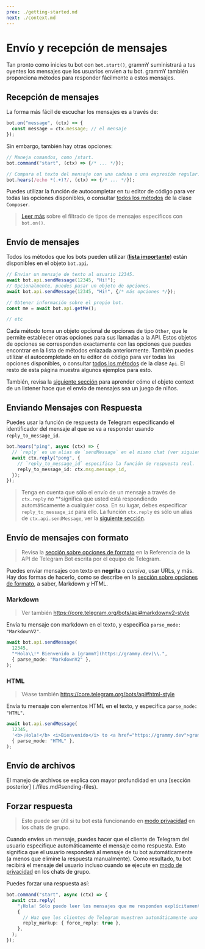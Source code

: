 ```yaml
---
prev: ./getting-started.md
next: ./context.md
---
```


# Envío y recepción de mensajes

Tan pronto como inicies tu bot con `bot.start()`, grammY suministrará a tus oyentes los mensajes que los usuarios envíen a tu bot.
grammY también proporciona métodos para responder fácilmente a estos mensajes.

## Recepción de mensajes

La forma más fácil de escuchar los mensajes es a través de:

```ts
bot.on("message", (ctx) => {
  const message = ctx.message; // el mensaje
});
```

Sin embargo, también hay otras opciones:

```ts
// Maneja comandos, como /start.
bot.command("start", (ctx) => {/* ... */});

// Compara el texto del mensaje con una cadena o una expresión regular.
bot.hears(/echo *(.+)?/, (ctx) => {/* ... */});
```

Puedes utilizar la función de autocompletar en tu editor de código para ver todas las opciones disponibles, o consultar [todos los métodos](https://deno.land/x/grammy/mod.ts?s=Composer) de la clase `Composer`.

> [Leer más](./filter-queries.md) sobre el filtrado de tipos de mensajes específicos con `bot.on()`.

## Envío de mensajes

Todos los métodos que los bots pueden utilizar (**[lista importante](https://core.telegram.org/bots/api#available-methods)**) están disponibles en el objeto `bot.api`.

```ts
// Enviar un mensaje de texto al usuario 12345.
await bot.api.sendMessage(12345, "Hi!");
// Opcionalmente, puedes pasar un objeto de opciones.
await bot.api.sendMessage(12345, "Hi!", {/* más opciones */});

// Obtener información sobre el propio bot.
const me = await bot.api.getMe();

// etc
```

Cada método toma un objeto opcional de opciones de tipo `Other`, que le permite establecer otras opciones para sus llamadas a la API.
Estos objetos de opciones se corresponden exactamente con las opciones que puedes encontrar en la lista de métodos enlazada anteriormente.
También puedes utilizar el autocompletado en tu editor de código para ver todas las opciones disponibles, o consultar [todos los métodos](https://deno.land/x/grammy/mod.ts?s=Api) de la clase `Api`.
El resto de esta página muestra algunos ejemplos para esto.

También, revisa la [siguiente sección](./context.md) para aprender cómo el objeto context de un listener hace que el envío de mensajes sea un juego de niños.

## Enviando Mensajes con Respuesta

Puedes usar la función de respuesta de Telegram especificando el identificador del mensaje al que se va a responder usando `reply_to_message_id`.

```ts
bot.hears("ping", async (ctx) => {
  // `reply` es un alias de `sendMessage` en el mismo chat (ver siguiente sección).
  await ctx.reply("pong", {
    // `reply_to_message_id` especifica la función de respuesta real.
    reply_to_message_id: ctx.msg.message_id,
  });
});
```

> Tenga en cuenta que sólo el envío de un mensaje a través de `ctx.reply` no **significa que usted está respondiendo automáticamente a cualquier cosa.
> En su lugar, debes especificar `reply_to_message_id` para ello.
> La función `ctx.reply` es sólo un alias de `ctx.api.sendMessage`, ver la [siguiente sección](./context.md#acciones-disponibles).

## Envío de mensajes con formato

> Revisa la [sección sobre opciones de formato](https://core.telegram.org/bots/api#formatting-options) en la Referencia de la API de Telegram Bot escrita por el equipo de Telegram.

Puedes enviar mensajes con texto en **negrita** o _cursiva_, usar URLs, y más.
Hay dos formas de hacerlo, como se describe en la [sección sobre opciones de formato](https://core.telegram.org/bots/api#formatting-options), a saber, Markdown y HTML.

### Markdown

> Ver también <https://core.telegram.org/bots/api#markdownv2-style>

Envía tu mensaje con markdown en el texto, y especifica `parse_mode: "MarkdownV2"`.

```ts
await bot.api.sendMessage(
  12345,
  "*Hola\\!* Bienvenido a [grammY](https://grammy.dev)\\.",
  { parse_mode: "MarkdownV2" },
);
```

### HTML

> Véase también <https://core.telegram.org/bots/api#html-style>

Envía tu mensaje con elementos HTML en el texto, y especifica `parse_mode: "HTML"`.

```ts
await bot.api.sendMessage(
  12345,
  '<b>¡Hola!</b> <i>Bienvenido</i> to <a href="https://grammy.dev">grammY</a>.',
  { parse_mode: "HTML" },
);
```

## Envío de archivos

El manejo de archivos se explica con mayor profundidad en una [sección posterior] (./files.md#sending-files).

## Forzar respuesta

> Esto puede ser útil si tu bot está funcionando en [modo privacidad](https://core.telegram.org/bots/features#privacy-mode) en los chats de grupo.

Cuando envíes un mensaje, puedes hacer que el cliente de Telegram del usuario especifique automáticamente el mensaje como respuesta.
Esto significa que el usuario responderá al mensaje de tu bot automáticamente (a menos que elimine la respuesta manualmente).
Como resultado, tu bot recibirá el mensaje del usuario incluso cuando se ejecute en [modo de privacidad](https://core.telegram.org/bots/features#privacy-mode) en los chats de grupo.

Puedes forzar una respuesta así:

```ts
bot.command("start", async (ctx) => {
  await ctx.reply(
    "¡Hola! Sólo puedo leer los mensajes que me responden explícitamente!",
    {
      // Haz que los clientes de Telegram muestren automáticamente una interfaz de respuesta al usuario.
      reply_markup: { force_reply: true },
    },
  );
});
```
